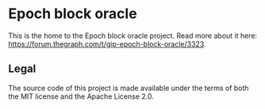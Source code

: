 # Epoch block oracle

This is the home to the Epoch block oracle project. Read more about it here: https://forum.thegraph.com/t/gip-epoch-block-oracle/3323.

## Legal

The source code of this project is made available under the terms of both the MIT license and the Apache License 2.0.
